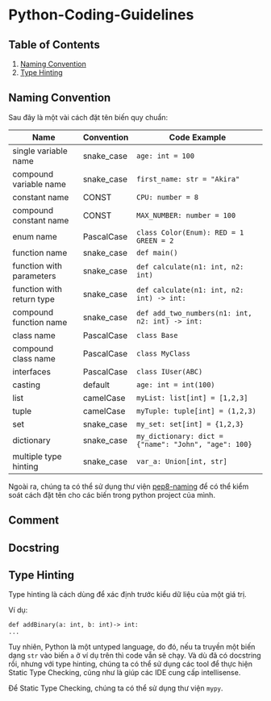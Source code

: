 # Python-Coding-Guidelines

## Table of Contents
1. [Naming Convention](#name-convention)
2. [Type Hinting](#type-hinting)

## Naming Convention <a name="name-convention"></a>

Sau đây là một vài cách đặt tên biến quy chuẩn:

| Name                      | Convention | Code Example                                         |
|---------------------------|------------|------------------------------------------------------|
| single variable name      | snake_case | `age: int = 100`                                     |
| compound variable name    | snake_case | `first_name: str = "Akira"`                          |
| constant name             | CONST      | `CPU: number = 8`                                    |
| compound constant name    | CONST      | `MAX_NUMBER: number = 100`                           |
| enum name                 | PascalCase | `class Color(Enum): RED = 1 GREEN = 2`               |
| function name             | snake_case | `def main()`                                         |
| function with parameters  | snake_case | `def calculate(n1: int, n2: int)`                    |
| function with return type | snake_case | `def calculate(n1: int, n2: int) -> int:`            |
| compound function name    | snake_case | `def add_two_numbers(n1: int, n2: int) -> int:`      |
| class name                | PascalCase | `class Base`                                         |
| compound class name       | PascalCase | `class MyClass`                                      |
| interfaces                | PascalCase | `class IUser(ABC)`                                   |
| casting                   | default    | `age: int = int(100)`                                |
| list                      | camelCase  | `myList: list[int] = [1,2,3]`                        |
| tuple                     | camelCase  | `myTuple: tuple[int] = (1,2,3)`                      |
| set                       | snake_case | `my_set: set[int] = {1,2,3}`                         |
| dictionary                | snake_case | `my_dictionary: dict = {"name": "John", "age": 100}` |
| multiple type hinting     | snake_case | `var_a: Union[int, str]`                             |

Ngoài ra, chúng ta có thể sử dụng thư viện [pep8-naming](https://github.com/PyCQA/pep8-naming) để có thể kiểm soát cách đặt tên cho các biến trong python project của mình.

## Comment <a name="comment"></a>



## Docstring <a name="docstring"></a>


## Type Hinting <a name="type-hinting"></a>

Type hinting là cách dùng để xác định trước kiểu dữ liệu của một giá trị.

Ví dụ:
```
def addBinary(a: int, b: int)-> int:
...
```
Tuy nhiên, Python là một untyped language, do đó, nếu ta truyền một biến dạng `str` vào biến `a` ở ví dụ trên thì code vẫn sẽ chạy. Và dù đã có docstring rồi, nhưng với type hinting, chúng ta có thể sử dụng các tool để thực hiện Static Type Checking, cũng như là giúp các IDE cung cấp intellisense.

Để Static Type Checking, chúng ta có thể sử dụng thư viện `mypy`.







